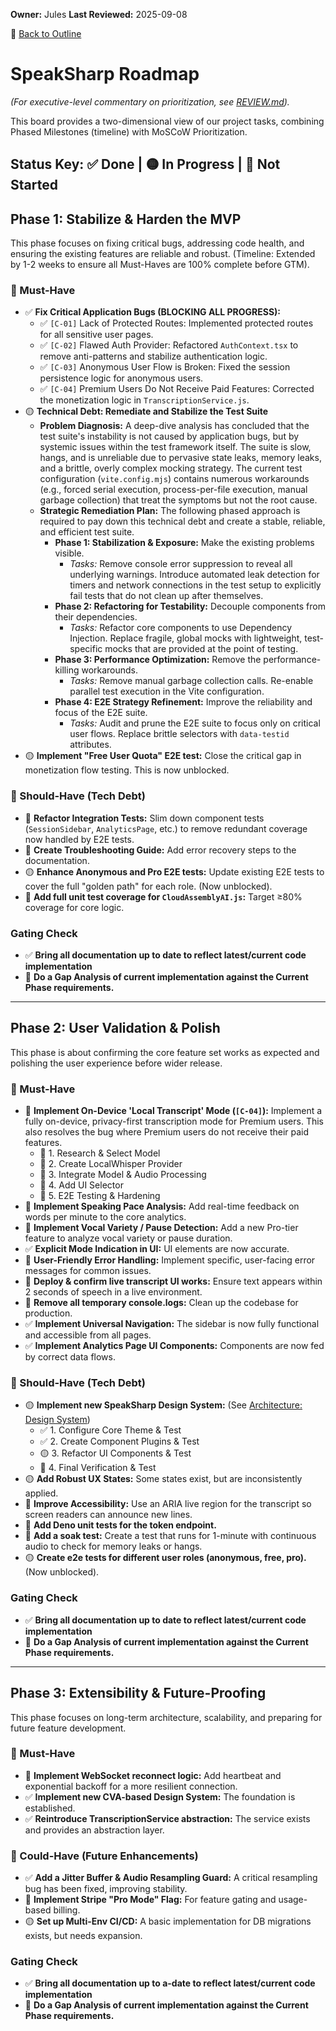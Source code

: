 **Owner:** Jules
**Last Reviewed:** 2025-09-08

🔗 [Back to Outline](./OUTLINE.md)

# SpeakSharp Roadmap
*(For executive-level commentary on prioritization, see [REVIEW.md](./REVIEW.md)).*

This board provides a two-dimensional view of our project tasks, combining Phased Milestones (timeline) with MoSCoW Prioritization.

Status Key: ✅ Done | 🟡 In Progress | 🔴 Not Started
---
## Phase 1: Stabilize & Harden the MVP
This phase focuses on fixing critical bugs, addressing code health, and ensuring the existing features are reliable and robust. (Timeline: Extended by 1-2 weeks to ensure all Must-Haves are 100% complete before GTM).

### 🎯 Must-Have
- ✅ **Fix Critical Application Bugs (BLOCKING ALL PROGRESS):**
  - ✅ `[C-01]` Lack of Protected Routes: Implemented protected routes for all sensitive user pages.
  - ✅ `[C-02]` Flawed Auth Provider: Refactored `AuthContext.tsx` to remove anti-patterns and stabilize authentication logic.
  - ✅ `[C-03]` Anonymous User Flow is Broken: Fixed the session persistence logic for anonymous users.
  - ✅ `[C-04]` Premium Users Do Not Receive Paid Features: Corrected the monetization logic in `TranscriptionService.js`.
- 🟡 **Technical Debt: Remediate and Stabilize the Test Suite**
  - **Problem Diagnosis:** A deep-dive analysis has concluded that the test suite's instability is not caused by application bugs, but by systemic issues within the test framework itself. The suite is slow, hangs, and is unreliable due to pervasive state leaks, memory leaks, and a brittle, overly complex mocking strategy. The current test configuration (`vite.config.mjs`) contains numerous workarounds (e.g., forced serial execution, process-per-file execution, manual garbage collection) that treat the symptoms but not the root cause.
  - **Strategic Remediation Plan:** The following phased approach is required to pay down this technical debt and create a stable, reliable, and efficient test suite.
    - **Phase 1: Stabilization & Exposure:** Make the existing problems visible.
      - *Tasks:* Remove console error suppression to reveal all underlying warnings. Introduce automated leak detection for timers and network connections in the test setup to explicitly fail tests that do not clean up after themselves.
    - **Phase 2: Refactoring for Testability:** Decouple components from their dependencies.
      - *Tasks:* Refactor core components to use Dependency Injection. Replace fragile, global mocks with lightweight, test-specific mocks that are provided at the point of testing.
    - **Phase 3: Performance Optimization:** Remove the performance-killing workarounds.
      - *Tasks:* Remove manual garbage collection calls. Re-enable parallel test execution in the Vite configuration.
    - **Phase 4: E2E Strategy Refinement:** Improve the reliability and focus of the E2E suite.
      - *Tasks:* Audit and prune the E2E suite to focus only on critical user flows. Replace brittle selectors with `data-testid` attributes.
- 🟡 **Implement "Free User Quota" E2E test:** Close the critical gap in monetization flow testing. This is now unblocked.

### 🚧 Should-Have (Tech Debt)
- 🔴 **Refactor Integration Tests:** Slim down component tests (`SessionSidebar`, `AnalyticsPage`, etc.) to remove redundant coverage now handled by E2E tests.
- 🔴 **Create Troubleshooting Guide:** Add error recovery steps to the documentation.
- 🟡 **Enhance Anonymous and Pro E2E tests:** Update existing E2E tests to cover the full "golden path" for each role. (Now unblocked).
- 🔴 **Add full unit test coverage for `CloudAssemblyAI.js`:** Target ≥80% coverage for core logic.

### Gating Check
- ✅ **Bring all documentation up to date to reflect latest/current code implementation**
- 🔴 **Do a Gap Analysis of current implementation against the Current Phase requirements.**

---
## Phase 2: User Validation & Polish
This phase is about confirming the core feature set works as expected and polishing the user experience before wider release.

### 🎯 Must-Have
- 🔴 **Implement On-Device 'Local Transcript' Mode (`[C-04]`):** Implement a fully on-device, privacy-first transcription mode for Premium users. This also resolves the bug where Premium users do not receive their paid features.
  - 🔴 1. Research & Select Model
  - 🔴 2. Create LocalWhisper Provider
  - 🔴 3. Integrate Model & Audio Processing
  - 🔴 4. Add UI Selector
  - 🔴 5. E2E Testing & Hardening
- 🔴 **Implement Speaking Pace Analysis:** Add real-time feedback on words per minute to the core analytics.
- 🔴 **Implement Vocal Variety / Pause Detection:** Add a new Pro-tier feature to analyze vocal variety or pause duration.
- ✅ **Explicit Mode Indication in UI:** UI elements are now accurate.
- 🔴 **User-Friendly Error Handling:** Implement specific, user-facing error messages for common issues.
- 🔴 **Deploy & confirm live transcript UI works:** Ensure text appears within 2 seconds of speech in a live environment.
- 🔴 **Remove all temporary console.logs:** Clean up the codebase for production.
- ✅ **Implement Universal Navigation:** The sidebar is now fully functional and accessible from all pages.
- ✅ **Implement Analytics Page UI Components:** Components are now fed by correct data flows.

### 🚧 Should-Have (Tech Debt)
- 🟡 **Implement new SpeakSharp Design System:** (See [Architecture: Design System](./ARCHITECTURE.md#2-frontend-architecture))
  - ✅ 1. Configure Core Theme & Test
  - ✅ 2. Create Component Plugins & Test
  - 🟡 3. Refactor UI Components & Test
  - 🔴 4. Final Verification & Test
- 🟡 **Add Robust UX States:** Some states exist, but are inconsistently applied.
- 🔴 **Improve Accessibility:** Use an ARIA live region for the transcript so screen readers can announce new lines.
- 🔴 **Add Deno unit tests for the token endpoint.**
- 🔴 **Add a soak test:** Create a test that runs for 1-minute with continuous audio to check for memory leaks or hangs.
- 🟡 **Create e2e tests for different user roles (anonymous, free, pro).** (Now unblocked).

### Gating Check
- ✅ **Bring all documentation up to date to reflect latest/current code implementation**
- 🔴 **Do a Gap Analysis of current implementation against the Current Phase requirements.**

---
## Phase 3: Extensibility & Future-Proofing
This phase focuses on long-term architecture, scalability, and preparing for future feature development.

### 🎯 Must-Have
- 🔴 **Implement WebSocket reconnect logic:** Add heartbeat and exponential backoff for a more resilient connection.
- ✅ **Implement new CVA-based Design System:** The foundation is established.
- ✅ **Reintroduce TranscriptionService abstraction:** The service exists and provides an abstraction layer.

### 🌱 Could-Have (Future Enhancements)
- ✅ **Add a Jitter Buffer & Audio Resampling Guard:** A critical resampling bug has been fixed, improving stability.
- 🔴 **Implement Stripe "Pro Mode" Flag:** For feature gating and usage-based billing.
- 🟡 **Set up Multi-Env CI/CD:** A basic implementation for DB migrations exists, but needs expansion.

### Gating Check
- ✅ **Bring all documentation up to a-date to reflect latest/current code implementation**
- 🔴 **Do a Gap Analysis of current implementation against the Current Phase requirements.**

